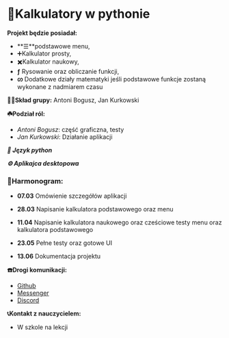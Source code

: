 # 🧮Kalkulatory w pythonie




**Projekt będzie posiadał:**  
  * **☰**podstawowe menu,  
  * ➕Kalkulator prosty,  
  * ✖️Kalkulator naukowy,  
  * **ƒ** Rysowanie oraz obliczanie funkcji,  
  * **ᦠ** Dodatkowe działy matematyki jeśli podstawowe funkcje zostaną wykonane z nadmiarem czasu



**💁‍♂️Skład grupy:** Antoni Bogusz, Jan Kurkowski

**☘️Podział ról:**  
  * *Antoni Bogusz*: część graficzna, testy  
  * *Jan Kurkowski*: Działanie aplikacji

***🐉 Język python***

***⚙ Aplikajca desktopowa***  


### 📅Harmonogram: 

 * **07.03** Omówienie szczegółów aplikacji

 * **28.03** Napisanie kalkulatora podstawowego oraz menu

 * **11.04** Napisanie kalkulatora naukowego oraz cześciowe testy menu oraz kalkulatora podstawowego

 * **23.05** Pełne testy oraz gotowe UI

 * **13.06** Dokumentacja projektu


**☎️Drogi komunikacji:**  
 * [Github](https://github.com/Dzonis206/Kalkulatory_w_pythonie)  
 * [Messenger](https://www.messenger.com)  
 * [Discord](https://discord.com/)  

**📞Kontakt z nauczycielem:**  
 * W szkole na lekcji
